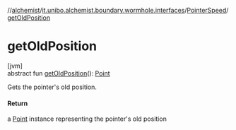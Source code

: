 //[alchemist](../../../index.md)/[it.unibo.alchemist.boundary.wormhole.interfaces](../index.md)/[PointerSpeed](index.md)/[getOldPosition](get-old-position.md)

# getOldPosition

[jvm]\
abstract fun [getOldPosition](get-old-position.md)(): [Point](https://docs.oracle.com/javase/8/docs/api/java/awt/Point.html)

Gets the pointer's old position.

#### Return

a [Point](https://docs.oracle.com/javase/8/docs/api/java/awt/Point.html) instance representing the pointer's old position
